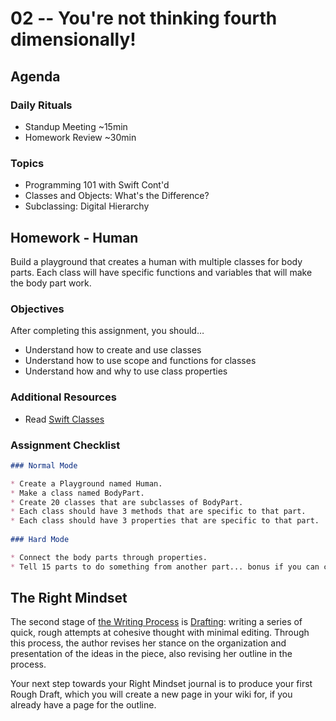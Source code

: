 # 02 -- You're not thinking fourth dimensionally!

## Agenda
### Daily Rituals

* Standup Meeting ~15min
* Homework Review ~30min

### Topics
* Programming 101 with Swift Cont'd
* Classes and Objects: What's the Difference?
* Subclassing: Digital Hierarchy

## Homework - Human

Build a playground that creates a human with multiple classes for body parts. Each class will have specific functions and variables that will make the body part work.

### Objectives

After completing this assignment, you should…

* Understand how to create and use classes
* Understand how to use scope and functions for classes
* Understand how and why to use class properties

### Additional Resources

* Read [Swift Classes](https://developer.apple.com/library/ios/documentation/Swift/Conceptual/Swift_Programming_Language/ClassesAndStructures.html)

### Assignment Checklist
```markdown
### Normal Mode

* Create a Playground named Human.
* Make a class named BodyPart.
* Create 20 classes that are subclasses of BodyPart.
* Each class should have 3 methods that are specific to that part.
* Each class should have 3 properties that are specific to that part.
 
### Hard Mode

* Connect the body parts through properties.
* Tell 15 parts to do something from another part... bonus if you can chain 4 + parts through methods.
```
## The Right Mindset

The second stage of [the Writing Process](http://en.wikipedia.org/wiki/Writing_process) is [Drafting](http://en.wikipedia.org/wiki/Draft_document): writing a series of quick, rough attempts at cohesive thought with minimal editing. Through this process, the author revises her stance on the organization and presentation of the ideas in the piece, also revising her outline in the process. 

Your next step towards your Right Mindset journal is to produce your first Rough Draft, which you will create a new page in your wiki for, if you already have a page for the outline.